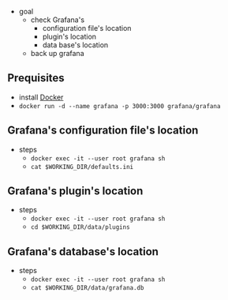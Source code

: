 * goal
  * check Grafana's 
    * configuration file's location
    * plugin's location
    * data base's location
  * back up grafana

## Prequisites

* install [Docker](https://docs.docker.com/install/)
* `docker run -d --name grafana -p 3000:3000 grafana/grafana`

## Grafana's configuration file's location
* steps
  * `docker exec -it --user root grafana sh`
  * `cat $WORKING_DIR/defaults.ini`

## Grafana's plugin's location
* steps
  * `docker exec -it --user root grafana sh`
  * `cd $WORKING_DIR/data/plugins`

## Grafana's database's location
* steps
  * `docker exec -it --user root grafana sh`
  * `cat $WORKING_DIR/data/grafana.db`
